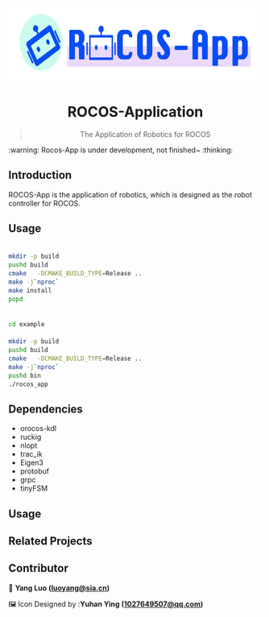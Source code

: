 <!--
 Copyright (c) 2021 'Yang Luo, luoyang@sia.cn'

 This software is released under the MIT License.
 https://opensource.org/licenses/MIT
-->

<div align="center">
  <img src="./rocos-app.png" alt="" height="150">
  <h1>ROCOS-Application</h1>
  <blockquote>The Application of Robotics for ROCOS </blockquote>
</div>
:warning: Rocos-App is under development, not finished~ :thinking:

## Introduction

ROCOS-App is the application of robotics, which is designed as the robot controller for ROCOS. 


## Usage

```bash

mkdir -p build
pushd build
cmake   -DCMAKE_BUILD_TYPE=Release ..
make -j`nproc`
make install
popd


cd example

mkdir -p build
pushd build
cmake   -DCMAKE_BUILD_TYPE=Release ..
make -j`nproc`
pushd bin
./rocos_app
```






## Dependencies

- orocos-kdl
- ruckig
- nlopt
- trac_ik
- Eigen3
- protobuf
- grpc
- tinyFSM



## Usage





## Related Projects



## Contributor

:bust_in_silhouette: **Yang Luo (luoyang@sia.cn)**

:framed_picture: Icon Designed by :**Yuhan Ying (1027649507@qq.com)**